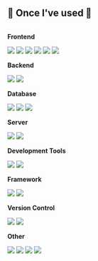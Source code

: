 ## 🔨 Once I've used 🔨
<div style="display:flex; flex-direction:column; align-items:flex-start;">
    <!-- Frontend -->
      <p><strong>Frontend</strong></p>
    <div>
      <img src="https://img.shields.io/badge/html5-E34F26?style=for-the-badge&logo=html5&logoColor=white"/>
      <img src="https://img.shields.io/badge/css-1572B6?style=for-the-badge&logo=css3&logoColor=white"/>
      <img src="https://img.shields.io/badge/javascript-F7DF1E?style=for-the-badge&logo=javascript&logoColor=black"/>
      <img src="https://img.shields.io/badge/react-61DAFB?style=for-the-badge&logo=react&logoColor=black"/>
      <img src="https://img.shields.io/badge/jquery-0769AD?style=for-the-badge&logo=jquery&logoColor=white">
      <img src="https://img.shields.io/badge/Ajax-00B388?style=for-the-badge&logo=Ajax&logoColor=white">
    </div>
    <!-- Backend -->
    <p><strong>Backend</strong></p>
    <div>
      <img src="https://img.shields.io/badge/java-007396?style=for-the-badge&logo=java&logoColor=white">
      <img src="https://img.shields.io/badge/node.js-339933?style=for-the-badge&logo=Node.js&logoColor=white"/>
    </div>
    <!-- Database -->
    <p><strong>Database</strong></p>
    <div>
      <img src="https://img.shields.io/badge/oracle-F80000?style=for-the-badge&logo=oracle&logoColor=white">
      <img src="https://img.shields.io/badge/mysql-4479A1?style=for-the-badge&logo=mysql&logoColor=white"/>
      <img src="https://img.shields.io/badge/mariaDB-003545?style=for-the-badge&logo=mariaDB&logoColor=white"/>
    </div>
    <!-- Server -->
    <p><strong>Server</strong></p>
    <div>
      <img src="https://img.shields.io/badge/apache tomcat-F8DC75?style=for-the-badge&logo=apachetomcat&logoColor=black">
<!--       <img src="https://img.shields.io/badge/linux-FCC624?style=for-the-badge&logo=linux&logoColor=black">  -->
<!--       <img src="https://img.shields.io/badge/Amazon AWS-232F3E?style=for-the-badge&logo=amazon aws&logoColor=white">  -->
      <img src="https://img.shields.io/badge/Docker-2496ED?style=for-the-badge&logo=Docker&logoColor=white"/>
    </div>
    <!-- Development Tools -->
    <p><strong>Development Tools</strong></p>
    <div>
      <img src="https://img.shields.io/badge/IntelliJ IDEA-000000?style=for-the-badge&logo=IntelliJ IDEA&logoColor=white"/>
      <img src="https://img.shields.io/badge/Visual Studio Code-007ACC?style=for-the-badge&logo=Visual Studio Code&logoColor=white"/>
    </div>
    <!-- Framework -->
    <p><strong>Framework</strong></p>
    <div>
      <img src="https://img.shields.io/badge/spring-6DB33F?style=for-the-badge&logo=spring&logoColor=white"/>
      <img src="https://img.shields.io/badge/springboot-6DB33F?style=for-the-badge&logo=springboot&logoColor=white"/>
    </div>
    <!-- Version Control -->
    <p><strong>Version Control</strong></p>
    <div>
      <img src="https://img.shields.io/badge/git-F05032?style=for-the-badge&logo=git&logoColor=white"/>
      <img src="https://img.shields.io/badge/github-181717?style=for-the-badge&logo=github&logoColor=white"/>
    </div>
    <!-- Other -->
    <p><strong>Other</strong></p>
    <div>
      <img src="https://img.shields.io/badge/gradle-02303A?style=for-the-badge&logo=gradle&logoColor=white">
      <img src="https://img.shields.io/badge/Maven-C71A36?style=for-the-badge&logo=Apache Maven&logoColor=white">
      <img src="https://img.shields.io/badge/JSON-000000?style=for-the-badge&logo=json&logoColor=white"/>
      <img src="https://img.shields.io/badge/Postman-FF6C37?style=for-the-badge&logo=Postman&logoColor=white"/>
<!--       <img src="https://img.shields.io/badge/Kotlin-7F52FF?style=flat-square&logo=kotlin&logoColor=white"> -->
<!--       <img src="https://img.shields.io/badge/Andoid Studio-3DDC84?style=flat-square&logo=android studio&logoColor=white"> -->
    </div>
    
  <br>
</div>
